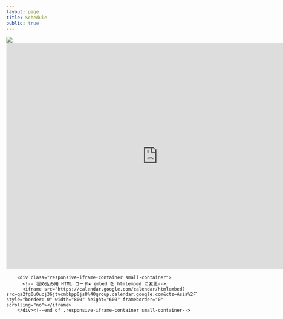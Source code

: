 ```yaml
---
layout: page
title: Schedule
public: true
---
```


<img src="{{ site.baseurl }}/assets/kenhamo.jpg" class="profile">

<div class="gc_wrapper">
        <div class="responsive-iframe-container big-container"> 
          <!-- 埋め込み用 HTML コード -->
          <iframe src="https://calendar.google.com/calendar/embed?src=ga2fg0u0ucj36jtvcmbbpp0js8%40group.calendar.google.com&ctz=Asia%2FTokyo" style="border: 0" width="800" height="600" frameborder="0" scrolling="no"></iframe>
        </div><!--end of .responsive-iframe-container big-container-->
        
        <div class="responsive-iframe-container small-container"> 
          <!-- 埋め込み用 HTML コード★ embed を htmlembed に変更-->
          <iframe src="https://calendar.google.com/calendar/htmlembed?src=ga2fg0u0ucj36jtvcmbbpp0js8%40group.calendar.google.com&ctz=Asia%2FTokyo" style="border: 0" width="800" height="600" frameborder="0" scrolling="no"></iframe>
        </div><!--end of .responsive-iframe-container small-container--> 
        
</div><!--end of .gc_wrapper-->

